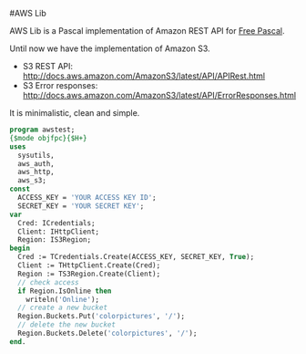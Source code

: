 #AWS Lib

AWS Lib is a Pascal implementation of Amazon REST API for [Free Pascal](http://freepascal.org/).

Until now we have the implementation of Amazon S3.
* S3 REST API: http://docs.aws.amazon.com/AmazonS3/latest/API/APIRest.html
* S3 Error responses: http://docs.aws.amazon.com/AmazonS3/latest/API/ErrorResponses.html

It is minimalistic, clean and simple.

``` pascal
program awstest;
{$mode objfpc}{$H+}
uses
  sysutils,
  aws_auth,
  aws_http,  
  aws_s3;
const
  ACCESS_KEY = 'YOUR ACCESS KEY ID';
  SECRET_KEY = 'YOUR SECRET KEY';
var
  Cred: ICredentials;
  Client: IHttpClient;
  Region: IS3Region;
begin
  Cred := TCredentials.Create(ACCESS_KEY, SECRET_KEY, True);
  Client := THttpClient.Create(Cred);
  Region := TS3Region.Create(Client);
  // check access
  if Region.IsOnline then
    writeln('Online');
  // create a new bucket
  Region.Buckets.Put('colorpictures', '/');
  // delete the new bucket
  Region.Buckets.Delete('colorpictures', '/');
end.  
```
